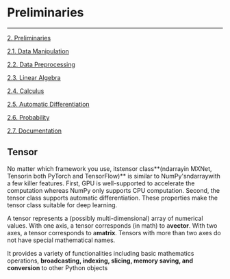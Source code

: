 # Preliminaries

---

[2. Preliminaries](https://d2l.ai/chapter_preliminaries/index.html)

[2.1. Data Manipulation](https://d2l.ai/chapter_preliminaries/ndarray.html)

[2.2. Data Preprocessing](https://d2l.ai/chapter_preliminaries/pandas.html)

[2.3. Linear Algebra](https://d2l.ai/chapter_preliminaries/linear-algebra.html)

[2.4. Calculus](https://d2l.ai/chapter_preliminaries/calculus.html)

[2.5. Automatic Differentiation](https://d2l.ai/chapter_preliminaries/autograd.html)

[2.6. Probability](https://d2l.ai/chapter_preliminaries/probability.html)

[2.7. Documentation](https://d2l.ai/chapter_preliminaries/lookup-api.html)

## Tensor

No matter which framework you use, itstensor class**(ndarrayin MXNet, Tensorin both PyTorch and TensorFlow)** is similar to NumPy'sndarraywith a few killer features. First, GPU is well-supported to accelerate the computation whereas NumPy only supports CPU computation. Second, the tensor class supports automatic differentiation. These properties make the tensor class suitable for deep learning.

A tensor represents a (possibly multi-dimensional) array of numerical values. With one axis, a tensor corresponds (in math) to a**vector**. With two axes, a tensor corresponds to a**matrix**. Tensors with more than two axes do not have special mathematical names.

It provides a variety of functionalities including basic mathematics operations, **broadcasting, indexing, slicing, memory saving, and conversion** to other Python objects
